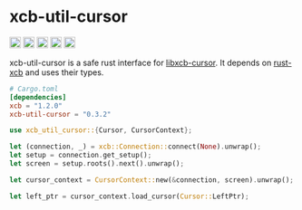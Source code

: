 # xcb-util-cursor

[<img alt="github" src="https://img.shields.io/badge/github-juliuskreutz/xcb--util--cursor--rs-8da0cb?style=for-the-badge&logo=github" height="20">](https://github.com/juliuskreutz/xcb-util-cursor-rs)
[<img alt="crates.io" src="https://img.shields.io/crates/v/xcb-util-cursor.svg?style=for-the-badge&color=fc8d62&logo=rust" height="20">](https://crates.io/crates/xcb-util-cursor)
[<img alt="docs.rs" src="https://img.shields.io/badge/docs.rs-xcb--util--cursor-66c2a5?style=for-the-badge&logo=docs.rs" height="20">](https://docs.rs/xcb-util-cursor)
[<img alt="build status" src="https://img.shields.io/github/actions/workflow/status/juliuskreutz/xcb-util-cursor-rs/ci.yml?branch=master&style=for-the-badge" height="20">](https://github.com/juliuskreutz/xcb-util-cursor-rs/actions?query=branch%3Amaster)
[<img alt="crates.io" src="https://img.shields.io/crates/l/xcb-util-cursor.svg?style=for-the-badge&logo=rust" height="20">](https://github.com/juliuskreutz/xcb-util-cursor-rs)

xcb-util-cursor is a safe rust interface for [libxcb-cursor](https://gitlab.freedesktop.org/xorg/lib/libxcb-cursor). It depends on [rust-xcb](https://crates.io/crates/xcb) and uses their types.

```toml
# Cargo.toml
[dependencies]
xcb = "1.2.0"
xcb-util-cursor = "0.3.2"
```

```rust
use xcb_util_cursor::{Cursor, CursorContext};

let (connection, _) = xcb::Connection::connect(None).unwrap();
let setup = connection.get_setup();
let screen = setup.roots().next().unwrap();

let cursor_context = CursorContext::new(&connection, screen).unwrap();

let left_ptr = cursor_context.load_cursor(Cursor::LeftPtr);
```
